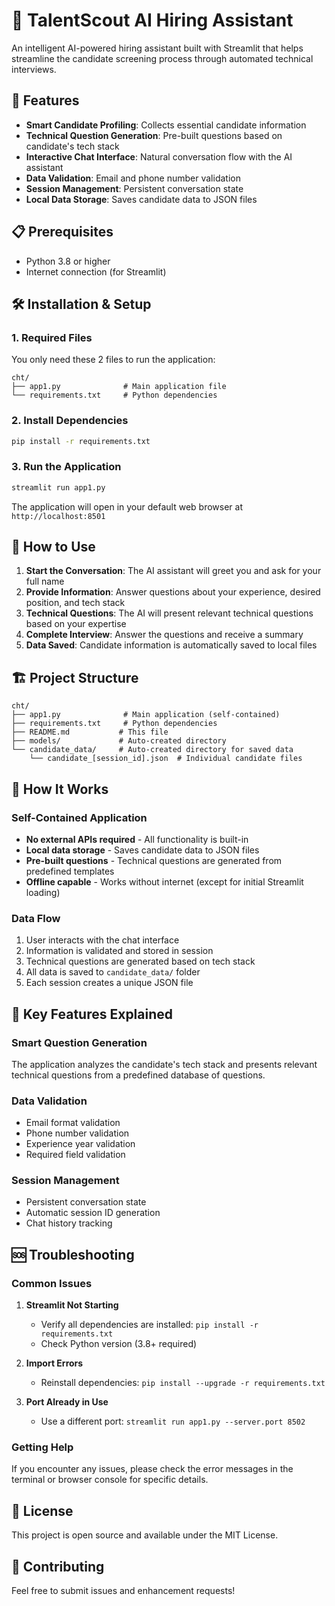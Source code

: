 # 🤖 TalentScout AI Hiring Assistant

An intelligent AI-powered hiring assistant built with Streamlit that helps streamline the candidate screening process through automated technical interviews.

## 🚀 Features

- **Smart Candidate Profiling**: Collects essential candidate information
- **Technical Question Generation**: Pre-built questions based on candidate's tech stack
- **Interactive Chat Interface**: Natural conversation flow with the AI assistant
- **Data Validation**: Email and phone number validation
- **Session Management**: Persistent conversation state
- **Local Data Storage**: Saves candidate data to JSON files

## 📋 Prerequisites

- Python 3.8 or higher
- Internet connection (for Streamlit)

## 🛠️ Installation & Setup

### 1. **Required Files**
You only need these 2 files to run the application:
```
cht/
├── app1.py              # Main application file
└── requirements.txt     # Python dependencies
```

### 2. **Install Dependencies**
```bash
pip install -r requirements.txt
```

### 3. **Run the Application**
```bash
streamlit run app1.py
```

The application will open in your default web browser at `http://localhost:8501`

## 📱 How to Use

1. **Start the Conversation**: The AI assistant will greet you and ask for your full name
2. **Provide Information**: Answer questions about your experience, desired position, and tech stack
3. **Technical Questions**: The AI will present relevant technical questions based on your expertise
4. **Complete Interview**: Answer the questions and receive a summary
5. **Data Saved**: Candidate information is automatically saved to local files

## 🏗️ Project Structure

```
cht/
├── app1.py              # Main application (self-contained)
├── requirements.txt     # Python dependencies
├── README.md           # This file
├── models/             # Auto-created directory
└── candidate_data/     # Auto-created directory for saved data
    └── candidate_[session_id].json  # Individual candidate files
```

## 🔧 How It Works

### **Self-Contained Application**
- **No external APIs required** - All functionality is built-in
- **Local data storage** - Saves candidate data to JSON files
- **Pre-built questions** - Technical questions are generated from predefined templates
- **Offline capable** - Works without internet (except for initial Streamlit loading)

### **Data Flow**
1. User interacts with the chat interface
2. Information is validated and stored in session
3. Technical questions are generated based on tech stack
4. All data is saved to `candidate_data/` folder
5. Each session creates a unique JSON file

## 🎯 Key Features Explained

### **Smart Question Generation**
The application analyzes the candidate's tech stack and presents relevant technical questions from a predefined database of questions.

### **Data Validation**
- Email format validation
- Phone number validation
- Experience year validation
- Required field validation

### **Session Management**
- Persistent conversation state
- Automatic session ID generation
- Chat history tracking

## 🆘 Troubleshooting

### **Common Issues**

1. **Streamlit Not Starting**
   - Verify all dependencies are installed: `pip install -r requirements.txt`
   - Check Python version (3.8+ required)

2. **Import Errors**
   - Reinstall dependencies: `pip install --upgrade -r requirements.txt`

3. **Port Already in Use**
   - Use a different port: `streamlit run app1.py --server.port 8502`

### **Getting Help**
If you encounter any issues, please check the error messages in the terminal or browser console for specific details.

## 📄 License

This project is open source and available under the MIT License.

## 🤝 Contributing

Feel free to submit issues and enhancement requests! 